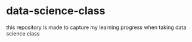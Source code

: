 # data-science-class
this repository is made to capture my learning progress when taking data science class
